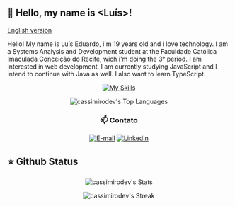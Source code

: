 
## 👾 Hello, my name is <Luís>!

  [English version](README.md)


Hello! My name is Luís Eduardo, i'm 19 years old and i love technology. I am a Systems Analysis and Development student at the Faculdade Católica Imaculada Conceição do Recife, wich i'm doing the 3° period. 
I am interested in web development, I am currently studying JavaScript and I intend to continue with Java as well. I also want to learn TypeScript. 

<div align="center">
   
   [![My Skills](https://skillicons.dev/icons?i=js,html,css,bootstrap,c,git,java,postgres,vscode,idea)](https://skillicons.dev)
   
</div>


<div align="center">

   ![cassimirodev's Top Languages](https://github-readme-stats.vercel.app/api/top-langs/?username=cassimirodev&theme=dark&show_icons=true&hide_border=false&layout=compact)

  <h3> 📫 Contato </h3>

  [![E-mail](https://custom-icon-badges.demolab.com/badge/-Email-dc262d?style=for-the-badge&logo=mail&logoColor=white)](mailto:luiseduardocass06@gmail.com)
  [![LinkedIn](https://custom-icon-badges.demolab.com/badge/-LinkedIn-0A66C2?style=for-the-badge&logo=linkedin-app-white-icon)](https://www.linkedin.com/in/luiseduardocassimiro/)

</div>

## ⭐ Github Status

<div align="center"> 

![cassimirodev's Stats](https://github-readme-stats.vercel.app/api?username=cassimirodev&theme=dark&show_icons=true&hide_border=false&count_private=true)


![cassimirodev's Streak](https://github-readme-streak-stats.herokuapp.com/?user=cassimirodev&theme=dark&hide_border=false)

</div>
